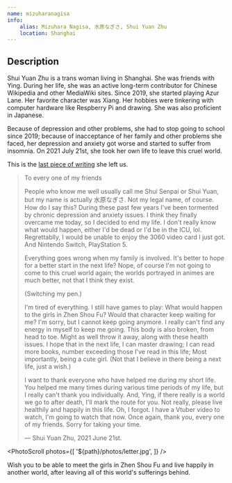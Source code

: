 ```yaml
---
name: mizuharanagisa
info:
    alias: Mizuhara Nagisa, 水原なぎさ, Shui Yuan Zhu
    location: Shanghai
---
```


## Description

Shui Yuan Zhu is a trans woman living in Shanghai.
She was friends with Ying.
During her life, she was an active long-term contributor for Chinese Wikipedia and other MediaWiki sites.
Since 2019, she started playing Azur Lane.
Her favorite character was Xiang.
Her hobbies were tinkering with computer hardware like Respberry Pi and drawing.
She was also proficient in Japanese.

Because of depression and other problems, she had to stop going to school since 2019;
because of inacceptance of her family and other problems she faced, her depression and anxiety got worse and started to suffer from insomnia.
On 2021 July 21st, she took her own life to leave this cruel world.

This is the [last piece of writing](https://pbs.twimg.com/media/E6odBBBVIAAM-Zt?format=jpg&name=4096x4096) she left us.

> To every one of my friends
>
> People who know me well usually call me Shui Senpai or Shui Yuan, but my name is actually 水原なぎさ.
> Not my legal name, of course.
> How do I say this?
> During these past few years I've been tormented by chronic depression and anxiety issues.
> I think they finally overcame me today,
> so I decided to end my life.
> I don't really know what would happen,
> either I'd be dead or I'd be in the ICU, lol.
> Regrettablly, I would be unable to enjoy the 3060 video card I just got.
> And Nintendo Switch, PlayStation 5.
>
> Everything goes wrong when my family is involved.
> It's better to hope for a better start in the next life?
> Nope, of course I'm not going to come to this cruel world again;
> the worlds portrayed in animes are much better, not that I think they exist.
>
> (Switching my pen.)
>
> I'm tired of everything.
> I still have games to play:
> What would happen to the girls in Zhen Shou Fu?
> Would that character keep waiting for me?
> I'm sorry, but I cannot keep going anymore.
> I really can't find any energy in myself to keep me going.
> This body is also broken, from head to toe.
> Might as well throw it away, along with these health issues.
> I hope that in the next life,
> I can master drawing;
> I can read more books, number exceeding those I've read in this life;
> Most importantly, being a cute girl.
> (Not that I believe in there being a next life, just a wish.)
>
> I want to thank everyone who have helped me during my short life.
> You helped me many times during various time periods of my life,
> but I really can't thank you individually.
> And, Ying, if there really is a world we go to after death,
> I'll mark the route for you.
> Not really, please live healthily and happily in this life.
> Oh, I forgot.
> I have a Vtuber video to watch, I'm going to watch that now.
> Once again, thank you, every one of my friends.
> Sorry for taking your time.
>
> — Shui Yuan Zhu, 2021 June 21st.

<PhotoScroll photos={[
    '${path}/photos/letter.jpg',
]} />

Wish you to be able to meet the girls in Zhen Shou Fu and live happily in another world,
after leaving all of this world's sufferings behind.
